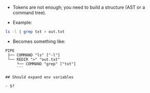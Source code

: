 - Tokens are not enough; you need to build a structure (AST or a command tree).  

- Example:
```bash
ls -l | grep txt > out.txt
```

- Becomes something like:
```nginx
PIPE
 ├── COMMAND "ls" ["-l"]
 └── REDIR ">" "out.txt"
     └── COMMAND "grep" ["txt"]
     ```
   
## Should expand env variables

- $? 